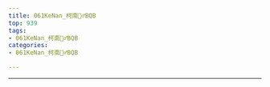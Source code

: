 ```yaml
---
title: 061KeNan_柯南🕵️‍♂️BQB
top: 939
tags:
- 061KeNan_柯南🕵️‍♂️BQB
categories:
- 061KeNan_柯南🕵️‍♂️BQB

---
```


------

<!-- more -->
